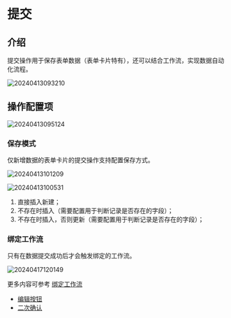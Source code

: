 # 提交

## 介绍

提交操作用于保存表单数据（表单卡片特有），还可以结合工作流，实现数据自动化流程。

![20240413093210](/actions/submit-1.png)

## 操作配置项

![20240413095124](/actions/submit-2.png)

### 保存模式

仅新增数据的表单卡片的提交操作支持配置保存方式。

![20240413101209](/actions/submit-3.png)

![20240413100531](/actions/submit-4.png)

1. 直接插入新建；
2. 不存在时插入（需要配置用于判断记录是否存在的字段）；
3. 不存在时插入，否则更新（需要配置用于判断记录是否存在的字段）；

### 绑定工作流

只有在数据提交成功后才会触发绑定的工作流。

![20240417120149](/actions/submit-5.png)

更多内容可参考 [绑定工作流](/guides/advanced/configuration-interface/actions/action-settings/bind-workflow)


- [编辑按钮](/guides/advanced/configuration-interface/actions/action-settings/edit-button)
- [二次确认](/guides/advanced/configuration-interface/actions/action-settings/double-check)
